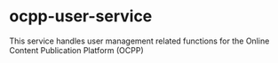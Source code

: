 # ocpp-user-service
This service handles user management related functions for the Online Content Publication Platform (OCPP)
